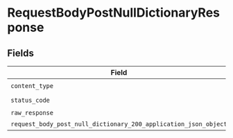 # RequestBodyPostNullDictionaryResponse


## Fields

| Field                                                                                                                                                | Type                                                                                                                                                 | Required                                                                                                                                             | Description                                                                                                                                          |
| ---------------------------------------------------------------------------------------------------------------------------------------------------- | ---------------------------------------------------------------------------------------------------------------------------------------------------- | ---------------------------------------------------------------------------------------------------------------------------------------------------- | ---------------------------------------------------------------------------------------------------------------------------------------------------- |
| `content_type`                                                                                                                                       | *String*                                                                                                                                             | :heavy_check_mark:                                                                                                                                   | N/A                                                                                                                                                  |
| `status_code`                                                                                                                                        | *Integer*                                                                                                                                            | :heavy_check_mark:                                                                                                                                   | N/A                                                                                                                                                  |
| `raw_response`                                                                                                                                       | [Faraday::Response](https://www.rubydoc.info/gems/faraday/Faraday/Response)                                                                          | :heavy_minus_sign:                                                                                                                                   | N/A                                                                                                                                                  |
| `request_body_post_null_dictionary_200_application_json_object`                                                                                      | [T.nilable(Operations::RequestBodyPostNullDictionary200ApplicationJSON)](../../models/operations/requestbodypostnulldictionary200applicationjson.md) | :heavy_minus_sign:                                                                                                                                   | OK                                                                                                                                                   |